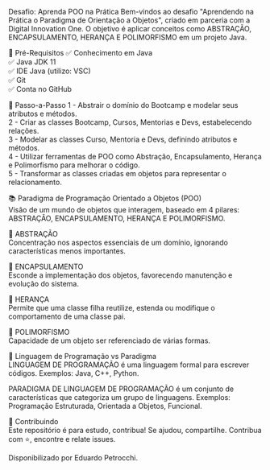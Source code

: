 Desafio: Aprenda POO na Prática
Bem-vindos ao desafio "Aprendendo na Prática o Paradigma de Orientação a Objetos", criado em parceria com a Digital Innovation One. O objetivo é aplicar conceitos como ABSTRAÇÃO, ENCAPSULAMENTO, HERANÇA E POLIMORFISMO em um projeto Java.

🛑 Pré-Requisitos
✅ Conhecimento em Java<br>
✅ Java JDK 11<br>
✅ IDE Java (utilizo: VSC)<br>
✅ Git<br>
✅ Conta no GitHub<br>

👣 Passo-a-Passo
1 - Abstrair o domínio do Bootcamp e modelar seus atributos e métodos.<br>
2 - Criar as classes Bootcamp, Cursos, Mentorias e Devs, estabelecendo relações.<br>
3 - Modelar as classes Curso, Mentoria e Devs, definindo atributos e métodos.<br>
4 - Utilizar ferramentas de POO como Abstração, Encapsulamento, Herança e Polimorfismo para melhorar o código.<br>
5 - Transformar as classes criadas em objetos para representar o relacionamento.<br>

📚 Paradigma de Programação Orientado a Objetos (POO)<br>
Visão de um mundo de objetos que interagem, baseado em 4 pilares: ABSTRAÇÃO, ENCAPSULAMENTO, HERANÇA E POLIMORFISMO.

🔺 ABSTRAÇÃO<br>
Concentração nos aspectos essenciais de um domínio, ignorando características menos importantes.

🔺 ENCAPSULAMENTO<br>
Esconde a implementação dos objetos, favorecendo manutenção e evolução do sistema.

🔺 HERANÇA<br>
Permite que uma classe filha reutilize, estenda ou modifique o comportamento de uma classe pai.

🔺 POLIMORFISMO<br>
Capacidade de um objeto ser referenciado de várias formas.

🧮 Linguagem de Programação vs Paradigma<br>
LINGUAGEM DE PROGRAMAÇÃO é uma linguagem formal para escrever códigos. Exemplos: Java, C++, Python.

PARADIGMA DE LINGUAGEM DE PROGRAMAÇÃO é um conjunto de características que categoriza um grupo de linguagens. Exemplos: Programação Estruturada, Orientada a Objetos, Funcional.

🤝 Contribuindo<br>
Este repositório é para estudo, contribua! Se ajudou, compartilhe. Contribua com ⭐️, encontre e relate issues.

Disponibilizado por Eduardo Petrocchi.
